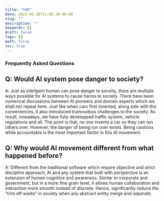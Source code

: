 ```yaml
---
title: "FAQ"
date: 2023-05-26T21:05:38-06:00
slug: ""
description: ""
keywords: []
draft: false
tags: []
math: false
toc: true
---
```


### Frequently Asked Questions

Q: Would AI system pose danger to society?
------------------------------------------
A: Just as intellgent human can pose danger to soceity, there are multiple ways possible for AI systems to cause harms to society.
   There have been numerical discussions between AI pioneers and domain experts which we shall not repeat here. Just like when cars
   first invented, along side with the conveniences, it also introduced trumoudous challenges to the society. As result, nowadays,
   we have fully developped traffic system, vehicle regulations and all. The point is that, no one invents a car so they can run others
   over. However, the danger of being run over exists. Being cautious while accountable is the most important factor in this AI movement.

Q: Why would AI movement different from what happened before?
------------------------------------------
A: Different from the traditional software which require objective and strict discipline approach, AI and any system that built with
   perspective is an extension of human cognitive and awareness. Similar to corporate and government, but in a more fine grain level, it
   allows human collaboration and interaction more smooth instead of discrete. Hence, significantly reduce the "trim off waste" in society
   when any abstract entity merge and separate.